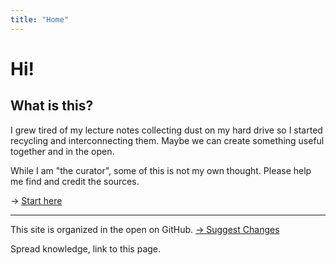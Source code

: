 ```yaml
---
title: "Home"
---
```

# Hi!
## What is this?
I grew tired of my lecture notes collecting dust on my hard drive so I started recycling and interconnecting them. Maybe we can create something useful together and in the open.

While I am "the curator", some of this is not my own thought. Please help me find and credit the sources.

→ [Start here](moc/Test.md)

---

This site is organized in the open on GitHub. [→ Suggest Changes](https://github.com/SimonKelch/Quartz/)

Spread knowledge, link to this page.